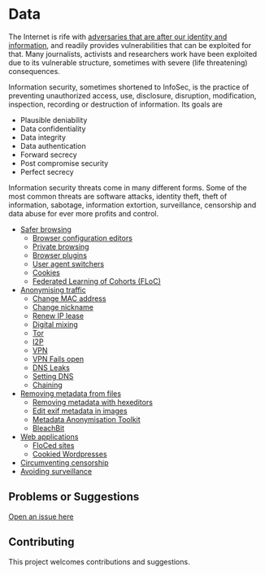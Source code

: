 # Data

The Internet is rife with [adversaries that are after our identity and information](../../threat-modelling/DA-threat-model/adversaries), and readily provides vulnerabilities that can be exploited for that. Many journalists, activists and researchers work have been exploited due to its vulnerable structure, sometimes with severe (life threatening) consequences.

Information security, sometimes shortened to InfoSec, is the practice of preventing unauthorized access, use, disclosure, disruption, modification, inspection, recording or destruction of information. Its goals are

* Plausible deniability
* Data confidentiality
* Data integrity
* Data authentication
* Forward secrecy
* Post compromise security
* Perfect secrecy

Information security threats come in many different forms. Some of the most common threats are software attacks, identity theft, theft of information, sabotage, information extortion, surveillance, censorship and data abuse for ever more profits and control.

* [Safer browsing](Safer-browsing.md)
  * [Browser configuration editors](Browser-configuration-editors.md)
  * [Private browsing](Private-browsing.md)
  * [Browser plugins](Browser-plugins.md)
  * [User agent switchers](User-agent-switchers.md)
  * [Cookies](Cookies.md)
  * [Federated Learning of Cohorts (FLoC)](FLoC.md)
* [Anonymising traffic](Anonymising-traffic.md)
  * [Change MAC address](Change-MAC-address.md)
  * [Change nickname](Change-nickname.md)
  * [Renew IP lease](Renew-IP-lease.md)
  * [Digital mixing](Digital-mixing.md)
  * [Tor](Tor.md)
  * [I2P](I2P.md)
  * [VPN](VPN.md)
  * [VPN Fails open](VPN-fail-open.md)
  * [DNS Leaks](DNS-leaks.md)
  * [Setting DNS](Setting-DNS.md)
  * [Chaining](Chaining.md)
* [Removing metadata from files](Removing-metadata-from-files.md)
  * [Removing metadata with hexeditors](Removing-metadata-with-hexeditors.md)
  * [Edit exif metadata in images](Edit-exif-metadata-in-images.md)
  * [Metadata Anonymisation Toolkit](MAT.md)
  * [BleachBit](BleachBit.md)
* [Web applications](Web-applications.md)
  * [FloCed sites](FloCed-sites.md)
  * [Cookied Wordpresses](Cookied-wps.md)
* [Circumventing censorship](Circumventing-censorship.md)
* [Avoiding surveillance](Avoiding-surveillance.md)

## Problems or Suggestions

[Open an issue here](https://github.com/tymyrddin/orchard/issues)

## Contributing

This project welcomes contributions and suggestions. 